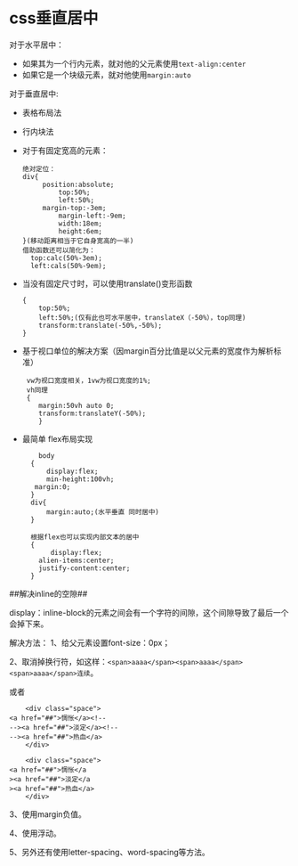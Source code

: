 # css垂直居中
		  
   对于水平居中：

 * 如果其为一个行内元素，就对他的父元素使用`text-align:center`
 * 如果它是一个块级元素，就对他使用`margin:auto`

对于垂直居中:
 
  * 表格布局法   
  * 行内块法
  * 对于有固定宽高的元素：
	  
		绝对定位：
		div{
	         position:absolute;
             	 top:50%;
                 left:50%;
	         margin-top:-3em;
                 margin-left:-9em;
                 width:18em;
                 height:6em;
	    }(移动距离相当于它自身宽高的一半)
        借助函数还可以简化为：
          top:calc(50%-3em);
          left:cals(50%-9em);
  
  * 当没有固定尺寸时，可以使用translate()变形函数
  	
		{
          	top:50%;
          	left:50%;(仅有此也可水平居中，translateX（-50%），top同理)
          	transform:translate(-50%,-50%);
        }

 * 基于视口单位的解决方案（因margin百分比值是以父元素的宽度作为解析标准）
 
		vw为视口宽度相关，1vw为视口宽度的1%;
        vh同理
        {
           margin:50vh auto 0;
           transform:translateY(-50%);     
           }

* 最简单 flex布局实现
    
		  body
		{
          	display:flex;
          	min-height:100vh;
		 margin:0;
		}
		div{
      	 	margin:auto;(水平垂直 同时居中)
		}

		根据flex也可以实现内部文本的居中
		{
         	 display:flex;
		  alien-items:center;
		  justify-content:center;
		}



##解决inline的空隙##

display：inline-block的元素之间会有一个字符的间隙，这个间隙导致了最后一个会掉下来。

解决方法：
1、给父元素设置font-size：0px；

2、取消掉换行符，如这样：`<span>aaaa</span><span>aaaa</span><span>aaaa</span>连续`。

或者
			
		<div class="space">
    <a href="##">惆怅</a><!--
    --><a href="##">淡定</a><!--
    --><a href="##">热血</a>
		</div>

		<div class="space">
    <a href="##">惆怅</a
    ><a href="##">淡定</a
    ><a href="##">热血</a>
		</div>

3、使用margin负值。

4、使用浮动。

5、另外还有使用letter-spacing、word-spacing等方法。
		
      
